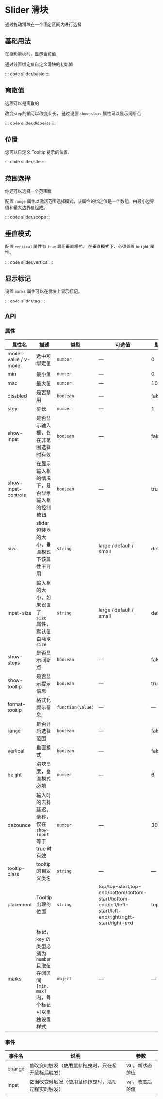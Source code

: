 <script setup>
import basic from 'exam/slider/basic.vue'
import disperse from 'exam/slider/disperse.vue'
import site from 'exam/slider/site.vue'
import scope from 'exam/slider/scope.vue'
import vertical from 'exam/slider/vertical.vue'
import tag from 'exam/slider/tag.vue'
// import  from './'
</script>

# Slider 滑块

通过拖动滑块在一个固定区间内进行选择

## 基础用法

在拖动滑块时，显示当前值

通过设置绑定值自定义滑块的初始值

::: code slider/basic
<basic></basic>
:::

## 离散值

选项可以是离散的

改变`step`的值可以改变步长， 通过设置 `show-stops` 属性可以显示间断点

::: code slider/disperse
<disperse></disperse>
:::

## 位置

您可以自定义 Tooltip 提示的位置。

::: code slider/site
<site></site>
:::

## 范围选择

你还可以选择一个范围值

配置 `range` 属性以激活范围选择模式，该属性的绑定值是一个数组，由最小边界值和最大边界值组成。

::: code slider/scope
<scope></scope>
:::

## 垂直模式

配置 `vertical` 属性为 `true` 启用垂直模式。 在垂直模式下，必须设置 `height` 属性。

::: code slider/vertical
<vertical></vertical>
:::

## 显示标记

设置 `marks` 属性可以在滑块上显示标记。

::: code slider/tag
<tag></tag>
:::

## API

### 属性

| 属性名                | 描述                                                                                      | 类型              | 可选值                                                                                                    | 默认    |
| --------------------- | ----------------------------------------------------------------------------------------- | ----------------- | --------------------------------------------------------------------------------------------------------- | ------- |
| model-value / v-model | 选中项绑定值                                                                              | `number`          | —                                                                                                         | 0       |
| min                   | 最小值                                                                                    | `number`          | —                                                                                                         | 0       |
| max                   | 最大值                                                                                    | `number`          | —                                                                                                         | 100     |
| disabled              | 是否禁用                                                                                  | `boolean`         | —                                                                                                         | false   |
| step                  | 步长                                                                                      | `number`          | —                                                                                                         | 1       |
| show-input            | 是否显示输入框，仅在非范围选择时有效                                                      | `boolean`         | —                                                                                                         | false   |
| show-input-controls   | 在显示输入框的情况下，是否显示输入框的控制按钮                                            | `boolean`         | —                                                                                                         | true    |
| size                  | slider 包装器的大小，垂直模式下该属性不可用                                               | `string`          | large / default / small                                                                                   | default |
| input-size            | 输入框的大小，如果设置了 `size` 属性，默认值自动取 `size`                                 | `string`          | large / default / small                                                                                   | default |
| show-stops            | 是否显示间断点                                                                            | `boolean`         | —                                                                                                         | false   |
| show-tooltip          | 是否显示提示信息                                                                          | `boolean`         | —                                                                                                         | true    |
| format-tooltip        | 格式化提示信息                                                                            | `function(value)` | —                                                                                                         | —       |
| range                 | 是否开启选择范围                                                                          | `boolean`         | —                                                                                                         | false   |
| vertical              | 垂直模式                                                                                  | `boolean`         | —                                                                                                         | false   |
| height                | 滑块高度，垂直模式必填                                                                    | `number`          | —                                                                                                         | 6       |
| debounce              | 输入时的去抖延迟，毫秒，仅在 `show-input` 等于 true 时有效                                | `number`          | —                                                                                                         | 300     |
| tooltip-class         | tooltip 的自定义类名                                                                      | `string`          | —                                                                                                         | —       |
| placement             | Tooltip 出现的位置                                                                        | `string`          | top/top-start/top-end/bottom/bottom-start/bottom-end/left/left-start/left-end/right/right-start/right-end | top     |
| marks                 | 标记， key 的类型必须为 `number` 且取值在闭区间 `[min, max]` 内，每个标记可以单独设置样式 | `object`          | —                                                                                                         | —       |

### 事件

| 事件名 | 说明                                               | 参数            |
| ------ | -------------------------------------------------- | --------------- |
| change | 值改变时触发（使用鼠标拖曳时，只在松开鼠标后触发） | val，新状态的值 |
| input  | 数据改变时触发（使用鼠标拖曳时，活动过程实时触发） | val，改变后的值 |
